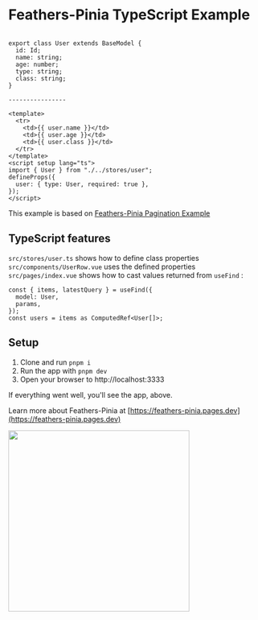 # Feathers-Pinia TypeScript Example

```

export class User extends BaseModel {
  id: Id;
  name: string;
  age: number;
  type: string;
  class: string;
}

----------------

<template>
  <tr>
    <td>{{ user.name }}</td>
    <td>{{ user.age }}</td>
    <td>{{ user.class }}</td>
  </tr>
</template>
<script setup lang="ts">
import { User } from "./../stores/user";
defineProps({
  user: { type: User, required: true },
});
</script>
```

This example is based on [Feathers-Pinia Pagination
Example](https://github.com/marshallswain/vitesse-feathers-pinia-example)

## TypeScript features

`src/stores/user.ts` shows how to define class properties
`src/components/UserRow.vue` uses the defined properties
`src/pages/index.vue` shows how to cast values returned from `useFind` :

```
const { items, latestQuery } = useFind({
  model: User,
  params,
});
const users = items as ComputedRef<User[]>;
```

## Setup

1. Clone and run `pnpm i`
2. Run the app with `pnpm dev`
3. Open your browser to http://localhost:3333

If everything went well, you'll see the app, above.

Learn more about Feathers-Pinia at [https://feathers-pinia.pages.dev](https://feathers-pinia.pages.dev)

<img src="https://feathers-pinia.pages.dev/feathers-pinia.png" height="360" style="object-fit: scale-down;"/>
